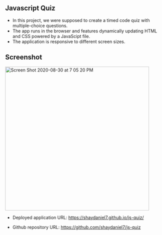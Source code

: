 ## Javascript Quiz
- In this project, we were supposed to create a timed code quiz with multiple-choice questions. 
- The app runs in the browser and features dynamically updating HTML and CSS powered by a JavaScipt file. 
- The application is responsive to different screen sizes.

## Screenshot
<img width="460" alt="Screen Shot 2020-08-30 at 7 05 20 PM" src="https://user-images.githubusercontent.com/67557233/91676294-3a583300-eaf4-11ea-9e3e-41df7abdfcb5.png">

* Deployed application URL: https://shaydaniel7.github.io/js-quiz/

* Github repository URL: https://github.com/shaydaniel7/js-quiz
